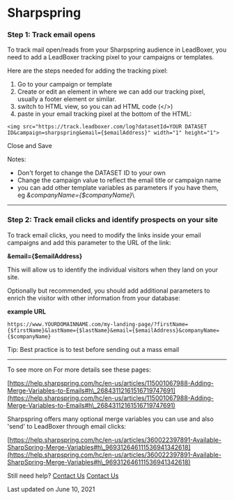 # Sharpspring

### Step 1: Track email opens

To track mail open/reads from your Sharpspring audience in LeadBoxer, you need to add a LeadBoxer tracking pixel to your campaigns or templates.&#x20;

Here are the steps needed for adding the tracking pixel:

1. Go to your campaign or template
2. Create or edit an element in where we can add our tracking pixel, usually a footer element or similar.
3. switch to HTML view, so you can ad HTML code (\</>)
4. paste in your email tracking pixel at the bottom of the HTML:

```
<img src="https://track.leadboxer.com/log?datasetId=YOUR DATASET ID&campaign=sharpspring&email={$emailAddress}" width="1" height="1">
```

Close and Save

Notes:

* Don't forget to change the DATASET ID to your own
* Change the campaign value to reflect the email title or campaign name&#x20;
* you can add other template variables as parameters if you have them, eg _\&companyName={$companyName}_\


***

### Step 2: Track email clicks and identify prospects on your site

To track email clicks, you need to modify the links inside your email campaigns and add this parameter to the URL of the link:

**\&email={$emailAddress}**

This will allow us to identify the individual visitors when they land on your site.

Optionally but recommended, you should add additional parameters to enrich the visitor with other information from your database:

**example URL**

```
https://www.YOURDOMAINNAME.com/my-landing-page/?firstName={$firstName}&lastName={$lastName}&email={$emailAddress}&companyName={$companyName}
```

Tip: Best practice is to test before sending out a mass email

***

To see more on For more details see these pages:

[https://help.sharpspring.com/hc/en-us/articles/115001067988-Adding-Merge-Variables-to-Emails#h\_26843112161516719747691](https://help.sharpspring.com/hc/en-us/articles/115001067988-Adding-Merge-Variables-to-Emails#h\_26843112161516719747691)

Sharpspring offers many optional merge variables you can use and also 'send' to LeadBoxer through email clicks:&#x20;

[https://help.sharpspring.com/hc/en-us/articles/360022397891-Available-SharpSpring-Merge-Variables#h\_969312646111536941342618](https://help.sharpspring.com/hc/en-us/articles/360022397891-Available-SharpSpring-Merge-Variables#h\_969312646111536941342618)

Still need help? [Contact Us](broken-reference) [Contact Us](broken-reference)

Last updated on June 10, 2021
